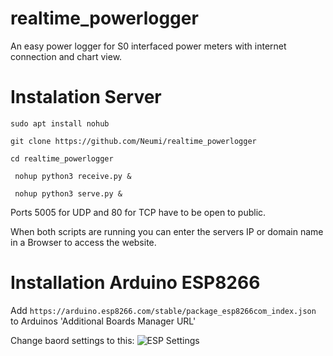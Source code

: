 # realtime_powerlogger
An easy power logger for S0 interfaced power meters with internet connection and chart view.


# Instalation Server
```sudo apt install nohub ```
  
```git clone https://github.com/Neumi/realtime_powerlogger ```

```cd realtime_powerlogger```

``` nohup python3 receive.py &```

``` nohup python3 serve.py &```

Ports 5005 for UDP and 80 for TCP have to be open to public.

When both scripts are running you can enter the servers IP or domain name in a Browser to access the website.

# Installation Arduino ESP8266
Add ```https://arduino.esp8266.com/stable/package_esp8266com_index.json``` to Arduinos 'Additional Boards Manager URL'

Change baord settings to this:
![ESP Settings](/images/esp_settings.png)
